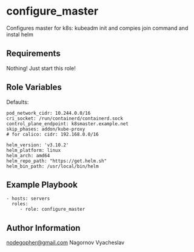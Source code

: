 configure_master
=========

Configures master for k8s: kubeadm init and compies join command and instal helm

Requirements
------------

Nothing! Just start this role!

Role Variables
--------------

Defaults:
```
pod_network_cidr: 10.244.0.0/16
cri_socket: /run/containerd/containerd.sock
control_plane_endpoint: k8smaster.example.net
skip_phases: addon/kube-proxy
# for calico: cidr: 192.168.0.0/16

helm_version: 'v3.10.2'
helm_platform: linux
helm_arch: amd64
helm_repo_path: "https://get.helm.sh"
helm_bin_path: /usr/local/bin/helm
```
Example Playbook
----------------
```
- hosts: servers
  roles:
     - role: configure_master
```
Author Information
------------------

nodegopher@gmail.com
Nagornov Vyacheslav
